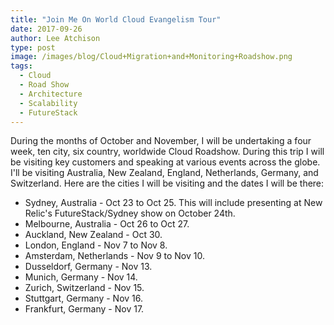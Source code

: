 ```yaml
---
title: "Join Me On World Cloud Evangelism Tour"
date: 2017-09-26
author: Lee Atchison
type: post
image: /images/blog/Cloud+Migration+and+Monitoring+Roadshow.png
tags:
  - Cloud
  - Road Show
  - Architecture
  - Scalability
  - FutureStack
---
```

During the months of October and November, I will be undertaking a four week, ten city, six country, worldwide Cloud Roadshow. During this trip I will be visiting key customers and speaking at various events across the globe. I'll be visiting Australia, New Zealand, England, Netherlands, Germany, and Switzerland.<!--more--> Here are the cities I will be visiting and the dates I will be there:

* Sydney, Australia - Oct 23 to Oct 25. This will include presenting at New Relic's FutureStack/Sydney show on October 24th.
* Melbourne, Australia - Oct 26 to Oct 27.
* Auckland, New Zealand - Oct 30.
* London, England - Nov 7 to Nov 8.
* Amsterdam, Netherlands - Nov 9 to Nov 10.
* Dusseldorf, Germany - Nov 13.
* Munich, Germany - Nov 14.
* Zurich, Switzerland - Nov 15.
* Stuttgart, Germany - Nov 16.
* Frankfurt, Germany - Nov 17.

